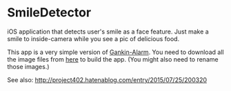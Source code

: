 # SmileDetector
iOS application that detects user's smile as a face feature. Just make a smile to inside-camera while you see a pic of delicious food.

This app is a very simple version of [Gankin-Alarm](https://itunes.apple.com/jp/app/yan-jinaramu/id1017424439?mt=8&ign-mpt=uo%3D4). You need to download all the image files from [here](http://www.tbs.co.jp/anime/koufuku_g/special/) to build the app. (You might also need to rename those images.)

See also: http://project402.hatenablog.com/entry/2015/07/25/200320
